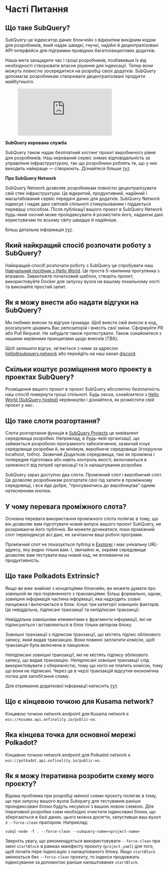 # Часті Питання

## Що таке SubQuery?

SubQuery-це індексатор даних блокчейн з відкритим вихідним кодом для розробників, який надає швидкі, гнучкі, надійні й децентралізовані API-інтерфейси для підтримки провідних багатоланцюгових додатків.

Наша мета заощадити час і гроші розробників, позбавивши їх від необхідності створювати власне рішення для індексації. Тепер вони можуть повністю зосередитися на розробці своїх додатків. SubQuery допомагає розробникам створювати децентралізовані продукти майбутнього.

<figure class="video_container">
<iframe src="https://www.youtube.com/embed/gCpVz_mkWdo" title="Знайомство з SubQuery Network" frameborder="0" allow="accelerometer; autoplay; clipboard-write; encrypted-media; gyroscope; picture-in-picture" allowfullscree="true"></iframe>
</figure>

**SubQuery керована служба**

SubQuery також надає безплатний хостинг проєкт виробничого рівня для розробників. Наш керований сервіс знімає відповідальність за управління інфраструктурою, так що розробники роблять те, що у них виходить найкраще — створюють. Дізнайтеся більше [тут](/run_publish/publish.md).

**Про SubQuery Network**

SubQuery Network дозволяє розробникам повністю децентралізувати свій стек інфраструктури. Це відкритий, продуктивний, надійний і масштабований сервіс передачі даних для додатків. SubQuery Network індексує і надає дані світовій спільноті стимульованим і піддається перевірці способом.  Після публікації вашого проєкт в SubQuery Network будь-який охочий може проіндексувати й розмістити його, надаючи дані користувачам по всьому світу швидше й надійніше.

Більш детальна інформація [тут](/subquery_network/introduction.md).

## Який найкращий спосіб розпочати роботу з SubQuery?

Найкращий спосіб розпочати роботу з SubQuery це спробувати наш [Навчальний посібник з Hello World](/assets/pdf/Hello_World_Lab.pdf). Це проста 5-хвилинна прогулянка з вправою. Завантажте початковий шаблон, створіть проєкт, використовуйте Docker для запуску вузла на вашому локальному хості та виконайте простий запит.

## Як я можу внести або надати відгуки на SubQuery?

Ми любимо внески та відгуки громади. Щоб внести свій внесок в код, розгалузите цікавить Вас репозиторій і внесіть свої зміни. Сформуйте PR або Pull Request. Не забудьте також протестувати. Також ознайомтеся з нашими керівними принципами щодо внесків (TBA).

Щоб залишити відгук, зв'яжіться з нами за адресою hello@subquery.network або перейдіть на наш канал [discord](https://discord.com/invite/78zg8aBSMG).

## Скільки коштує розміщення мого проекту в проектах SubQuery?

Розміщення вашого проєкт в проєкт SubQuery абсолютно безплатність наш спосіб повернути гроші спільноті. Будь ласка, ознайомтеся з [Hello World (SubQuery hosted)](../run_publish/publish.md) керівництво і дізнайтеся, як розмістити свій проєкт у нас.

## Що таке слоти розгортання?

Слоти розгортання функція в [SubQuery Projects](https://project.subquery.network) це еквівалент середовища розробки. Наприклад, в будь-якій організації, що займається розробкою програмного забезпечення, зазвичай існує середовище розробки й, як мінімум, виробниче середовище (ігноруючи localhost, тобто). Зазвичай Додаткові середовища, такі як проміжна і попередня підготовка або навіть контроль якості, включаються в залежності від потреб організації та їх налаштування розробки.

SubQuery зараз доступно два слоти. Проміжний слот і виробничий слот. Це дозволяє розробникам розгортати свої під запити в проміжному середовищі, і все йде добре, "просуваючись до виробництва" одним натисненням кнопки.

## У чому перевага проміжного слота?

Основна перевага використання проміжного слота полягає в тому, що він дозволяє вам підготувати новий випуск вашого проєкт SubQuery, не розкриваючи його публічно. Ви можете дочекатися, поки проміжний слот переіндексує всі дані, не зачіпаючи ваші робочі програми.

Проміжний слот не показується публіці в [Explorer](https://explorer.subquery.network/) і має унікальну URL-адресу, яку видно тільки вам. І, звичайно ж, окреме середовище дозволяє вам тестувати ваш новий код, не впливаючи на продуктивність.

## Що таке Polkadots Extrinsic?

Якщо ви вже знайомі з концепціями блокчейн, ви можете думати про зовнішній як про порівнянного з транзакціями. Більш формально, однак, зовнішня інформація частина інформації, яка надходить ззовні ланцюжка і включається в блок. Існує три категорії зовнішніх факторів. Це невіддільна, підписані транзакції та непідписані транзакції.

Невіддільна зовнішніми елементами є фрагменти інформації, які не підписуються і вставляються в блок тільки автором блоку.

Зовнішні транзакції з підписом транзакції, що містять підпис облікового запису, який видав транзакцію. Вони повинні заплатити комісію, щоб транзакція була включена в ланцюжок.

Непідписані зовнішні транзакції, які не містять підпису облікового запису, що видав транзакцію. Непідписані зовнішні транзакції слід використовувати з обережністю, тому що ніхто не платить комісію, тому що вони не підписані. Через це в черзі транзакцій відсутня економічна логіка для запобігання спаму.

Для отримання додаткової інформації натисніть [тут](https://substrate.dev/docs/en/knowledgebase/learn-substrate/extrinsics).

## Що є кінцевою точкою для Kusama network?

Кінцевою точкою network.endpoint для Kusama network є `wss://kusama.api.onfinality.io/public-ws`.

## Яка кінцева точка для основної мережі Polkadot?

Кінцевою точкою network.endpoint для Polkadot network є `wss://polkadot.api.onfinality.io/public-ws`.

## Як я можу ітеративна розробити схему мого проєкту?

Відома проблема при розробці змінної схеми проєкту полягає в тому, що при запуску вашого вузла Subquery для тестування раніше проіндексовані блоки будуть несумісні з вашою новою схемою. Для ітеративної розробки схем необхідно очистити індексовані блоки, що зберігаються в базі даних, цього можна досягти, запустивши ваш вузол з `--force-clean` прапором. Наприклад:

```shell
subql-node -f . --force-clean --subquery-name=<project-name>
```

Зверніть увагу, що рекомендується використовувати `--force-clean` при зміні `startBlock` в рамках маніфесту проєкту (`project.yaml`) для того, щоб почати пере індексацію з налаштованого блоку. Якщо `startBlock` змінюється без `--force-clean` проєкту, то індекси продовжать індексування за допомогою раніше налаштованих `startBlock`.
